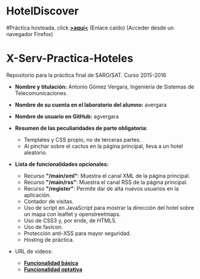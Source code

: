 # HotelDiscover

#Práctica hosteada, click __[>aquí<](NULL)__ (Enlace caído)
(Acceder desde un navegador Firefox)

# X-Serv-Practica-Hoteles
Repositorio para la práctica final de SARO/SAT. Curso 2015-2016 

* __Nombre y titulación:__ Antonio Gómez Vergara, Ingeniería de Sistemas de Telecomunicaciones.

* __Nombre de su cuenta en el laboratorio del alumno:__ avergara

* __Nombre de usuario en GitHub:__ agvergara

* __Resumen de las peculiaridades de parte obligatoria:__ 
  * Templates y CSS propio, no de terceras partes.
  * Al pinchar sobre el cactus en la página principal, lleva a un hotel aleatorio.

* __Lista de funcionalidades opcionales:__
  * Recurso __"/main/xml"__: Muestra el canal XML de la página principal.
  * Recurso __"/main/rss"__: Muestra el canal RSS de la página principal.
  * Recurso __"/register"__: Permite dar de alta nuevos usuarios en la aplicación.
  * Contador de visitas.
  * Uso de script en JavaScript para mostrar la dirección del hotel sobre un mapa con leaflet y openstreetmaps.
  * Uso de CSS3 y, por ende, de HTML5.
  * Uso de favicon.
  * Protección anti-XSS para mayor seguridad.
  * Hosting de práctica.

* URL de vídeos:
  * __[Funcionalidad básica](https://vimeo.com/167536717)__
  * __[Funcionalidad optativa](https://vimeo.com/167536752)__


